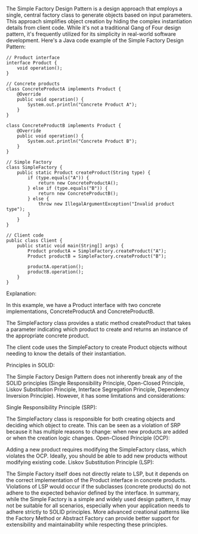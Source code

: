 
The Simple Factory Design Pattern is a design approach that employs a single, central factory class to generate objects based
on input parameters. This approach simplifies object creation by hiding the complex instantiation details from client code.
While it's not a traditional Gang of Four design pattern, it's frequently utilized for its simplicity in real-world software development.
Here's a Java code example of the Simple Factory Design Pattern:

```
// Product interface
interface Product {
    void operation();
}

// Concrete products
class ConcreteProductA implements Product {
    @Override
    public void operation() {
        System.out.println("Concrete Product A");
    }
}

class ConcreteProductB implements Product {
    @Override
    public void operation() {
        System.out.println("Concrete Product B");
    }
}

// Simple Factory
class SimpleFactory {
    public static Product createProduct(String type) {
        if (type.equals("A")) {
            return new ConcreteProductA();
        } else if (type.equals("B")) {
            return new ConcreteProductB();
        } else {
            throw new IllegalArgumentException("Invalid product type");
        }
    }
}

// Client code
public class Client {
    public static void main(String[] args) {
        Product productA = SimpleFactory.createProduct("A");
        Product productB = SimpleFactory.createProduct("B");

        productA.operation();
        productB.operation();
    }
}
```
Explanation:

In this example, we have a Product interface with two concrete implementations, ConcreteProductA and ConcreteProductB.

The SimpleFactory class provides a static method createProduct that takes a parameter indicating which product to create and returns an instance of the appropriate concrete product.

The client code uses the SimpleFactory to create Product objects without needing to know the details of their instantiation.

Principles in SOLID:

The Simple Factory Design Pattern does not inherently break any of the SOLID principles (Single Responsibility Principle, Open-Closed Principle, Liskov Substitution Principle, Interface Segregation Principle, Dependency Inversion Principle). However, it has some limitations and considerations:

Single Responsibility Principle (SRP):

The SimpleFactory class is responsible for both creating objects and deciding which object to create. This can be seen as a violation of SRP because it has multiple reasons to change: when new products are added or when the creation logic changes.
Open-Closed Principle (OCP):

Adding a new product requires modifying the SimpleFactory class, which violates the OCP. Ideally, you should be able to add new products without modifying existing code.
Liskov Substitution Principle (LSP):

The Simple Factory itself does not directly relate to LSP, but it depends on the correct implementation of the Product interface in concrete products. Violations of LSP would occur if the subclasses (concrete products) do not adhere to the expected behavior defined by the interface.
In summary, while the Simple Factory is a simple and widely used design pattern, it may not be suitable for all scenarios, especially when your application needs to adhere strictly to SOLID principles. More advanced creational patterns like the Factory Method or Abstract Factory can provide better support for extensibility and maintainability while respecting these principles.
